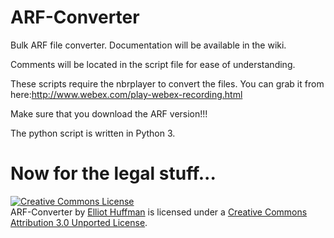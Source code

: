 ARF-Converter
===========

Bulk ARF file converter.
Documentation will be available in the wiki.

Comments will be located in the script file for ease of understanding.

These scripts require the nbrplayer to convert the files. You can grab it from here:http://www.webex.com/play-webex-recording.html

Make sure that you download the ARF version!!!

The python script is written in Python 3.


Now for the legal stuff...
==========================

<a rel="license" href="http://creativecommons.org/licenses/by/3.0/deed.en_US"><img alt="Creative Commons License" style="border-width:0" src="http://i.creativecommons.org/l/by/3.0/88x31.png" /></a><br /><span xmlns:dct="http://purl.org/dc/terms/" href="http://purl.org/dc/dcmitype/InteractiveResource" property="dct:title" rel="dct:type">ARF-Converter</span> by <a xmlns:cc="http://creativecommons.org/ns#" href="www.elliot-labs.com" property="cc:attributionName" rel="cc:attributionURL">Elliot Huffman</a> is licensed under a <a rel="license" href="http://creativecommons.org/licenses/by/3.0/deed.en_US">Creative Commons Attribution 3.0 Unported License</a>.
